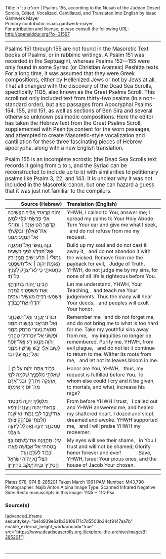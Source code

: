 <html>
<head></head>
<body>
Title: תהלים קנ״ה | Psalms 155, according to the Nusaḥ of the Judean Desert Scrolls, Edited, Vocalized, Cantillated, and Translated into English by Isaac Gantwerk Mayer<br />
Primary contributor: isaac.gantwerk-mayer<br />
For attribution and license, please consult the following URL: <a href="http://opensiddur.org/?p=31597">http://opensiddur.org/?p=31597</a>
<p />
<hr />

<div class="english" style="font-size: 1.2em;">
Psalms 151 through 155 are not found in the Masoretic Text books of Psalms, or in rabbinic writings. A Psalm 151 was recorded in the Septuagint, whereas Psalms 152—155 were only found in some Syriac (or Christian Aramaic) Peshiṭṭa texts. For a long time, it was assumed that they were Greek compositions, either by Hellenized Jews or not by Jews at all. That all changed with the discovery of the Dead Sea Scrolls, specifically 11Q5, also known as the Great Psalms Scroll. This scroll not only included text from thirty-two psalms (in a non-standard order), but also passages from Apocryphal Psalms 154, 155, and 151, as well as sections of Ben Sira and several otherwise unknown psalmodic compositions. Here the editor has taken the Hebrew text from the Great Psalms Scroll, supplemented with Peshiṭṭa content for the worn passages, and attempted to create Masoretic-style vocalization and cantillation for these three fascinating pieces of Hebrew apocrypha, along with a new English translation.

Psalm 155 is an incomplete acrostic (the Dead Sea Scrolls text records it going from ב to נ, and the Syriac can be reconstructed to include up to פ) with similarities to petitionary psalms like Psalm 3, 22, and 143. It is unclear why it was not included in the Masoretic canon, but one can hazard a guess that it was just not familiar to the compilers.
</div>

<table style="margin-left: auto;margin-right: auto;" class="draggable">
<thead><tr><th id="x" style="text-align: right;">Source (Hebrew)</th><th style="text-align: left;">Translation (English)</th></tr></thead>
<tbody>
<tr><td style="vertical-align:top;">
<div class="liturgy"><span lang="he">
יְהֹוָ֗ה קָרָ֣אתִי אֵ֭לֶיךָ הַקְשִׁ֣יבָה אֵלַ֑י 
פָּרַ֣שְׂתִּי כַּ֝פַּ֗י לִמְעֹ֣ן קׇדְשֶֽׁךָ׃
הַ֨ט אׇזְנְךָ֤ ׀ וְתֵן־לִ֭י אֶת־שְׁאֵלָתִ֑י 
וּ֝בַקָּשָׁתִ֗י <span class="acrostic">אַ</span>ל־תִּמְנַ֥ע מִמֶּֽנִּי׃
</span></div></td>
 
<td style="vertical-align:top;">
<div class="english">
YHWH, I called to You, answer me;
I spread my palms to Your Holy Abode.
Turn Your ear and give me what I seek,  <span class="acrostic">&nbsp;</span>
and do not refuse from me my request.
</div></td></tr>


<tr><td style="vertical-align:top;">
<div class="liturgy"><span lang="he">
<span class="acrostic">בְּ</span>נֵ֣ה נַ֭פְשִׁי וְאַל־תְּמַגְּרָ֑הּ 
וְאַל־תִּ֝פְרַ֗ע לִפְנֵ֣י רְשָׁעִֽים׃
<span class="acrostic">גְּ</span>מוּלֵ֨י ׀ הָרָ֗ע יָ֭שִׁיב מִמֶּ֑נִּי 
<span class="acrostic">דַּ֥</span>יָּן הָאֱמֶֽת׃
יְהֹוָ֤ה ׀ אַל־תִּשְׁפְּטֵ֣נִי כְּחַטֹּאתָ֑י
כִּ֤י לֹֽא־יִצְדַּ֖ק לְפָנֶ֣יךָ כׇל־חָֽי׃
</span></div></td>
 
<td style="vertical-align:top;">
<div class="english">
Build up my soul and do not cast it away it, <span class="acrostic">&nbsp;</span>
and do not abandon it with the wicked.
Remove from me the payback for evil, <span class="acrostic">&nbsp;</span>
Judge of Truth. <span class="acrostic">&nbsp;</span>
YHWH, do not judge me by my sins,
for none of all life is righteous before You.
</div></td></tr>


<tr><td style="vertical-align:top;">
<div class="liturgy"><span lang="he">
<span class="acrostic">הֲ</span>בִינֵ֣נִי יְ֭הֹוָה בְּתוֹרָתֶ֑ךָ
וְאֶת־מִשְׁפָּטֶ֣יךָ לָמְדֵֽנִי׃
<span class="acrostic">וְ</span>יִשְׁמְע֣וּ רַ֭בִּים מַעֲשֶׂ֑יךָ
וְעַמִּ֖ים יֵ֝הָדְר֗וּ אֶת־כְּבוֹדֶֽךָ׃
</span></div></td>
 
<td style="vertical-align:top;">
<div class="english">
Let me understand, YHWH, Your Teaching, <span class="acrostic">&nbsp;</span>
and teach me Your judgements.
Thus the many will hear Your deeds, <span class="acrostic">&nbsp;</span>
and peoples will exult Your honor.
</div></td></tr>


<tr><td style="vertical-align:top;">
<div class="liturgy"><span lang="he">
<span class="acrostic">ז</span>כורני זׇכְרֵ֣נִי 
וְאַל־תִּשְׁכָּחֵ֑נִי
וְאַל־תְּבִיאֵ֣נִי 
בְּקָשׁ֣וֹת מִמֶּֽנִּי׃
<span class="acrostic">חַ</span>טֹּא֣ת נְ֭עוּרַי הַרְחֵ֣ק מִמֶּ֑נִּי
וּ֝פְשָׁעַ֗י אַל־יִזְכְּרוּ־לִֽי׃
<span class="acrostic">טַ</span>הֲרֵ֣נִי יְ֭הֹוָה מִנֶּ֣גַע רַ֑ע
וְאַל־יּ֖וֹסְףְּ לָשׁ֣וּב אֵלִֽי׃
<span class="acrostic">יָ</span>בֵ֣שׁ שֳׁרָשָׁ֣יו מִמֶּ֑נִּי
וְאַל־יָנֵצּ֥וּ עָ֝לָ֗יו בִּֽי׃
</span></div></td>
 
<td style="vertical-align:top;">
<div class="english">
Remember me <span class="acrostic">&nbsp;</span>
and do not forget me,
and do not bring me 
to what is too hard for me.
Take my youthful sins away from me, <span class="acrostic">&nbsp;</span>
my iniquities no longer be remembered.
Purify me, YHWH, from evil plague, <span class="acrostic">&nbsp;</span>
and do not let it continue to return to me.
Wither its roots from me, <span class="acrostic">&nbsp;</span>
and let not its leaves bloom in me.
</div></td></tr>


<tr><td style="vertical-align:top;">
<div class="liturgy"><span lang="he">
<span class="acrostic">כָּ</span>ב֣וֹד אַ֭תָּה יְהֹוָ֑ה
עַ֤ל כֵּ֨ן ׀ שְׁאֵלָתִ֖י מִלְּפָנֶ֣יךָ שְׁלֵמָֽה׃
<span class="acrostic">לְ</span>מִ֣י אַ֭זְעָקָה וְיִתֵּן־לִ֑י
וּבְנֵי־אָ֝דָ֗ם מַה־יוֹסִ֥יף אֵימָתֽוֹ׃
</span></div></td>
 
<td style="vertical-align:top;">
<div class="english">
Honor are You, YHWH, <span class="acrostic">&nbsp;</span>
thus, my request is fulfilled before You. 
To whom else could I cry and it be given, <span class="acrostic">&nbsp;</span>
to mortals, and what, increase his rage?
</div></td></tr>


<tr><td style="vertical-align:top;">
<div class="liturgy"><span lang="he">
<span class="acrostic">מִ</span>לְּפָנֶ֘יךָ יְהֹוָ֢ה מִ֫בְטַחִ֥י 
קָרָ֣אתִי יְ֭הֹוָה וַיַּעֲנֵ֑נִי
וַ֝יִּרְפָּ֗א אֶת־שֶׁ֣בֶר לִבִּֽי׃
<span class="acrostic">נַ֭</span>מְתִּי וָאִישָׁ֑נָה
חָ֝לַ֗מְתִּי גַּם־הֱקִיצֽוֹתִי׃
<span class="acrostic">סָ</span>מַכְתָּ֥נִי יְהֹוָ֑ה
וַ֝אֲהַלֵּ֗ל לַיהֹוָ֥ה גּוֹאֲלֵֽנִי׃
</span></div></td>
 
<td style="vertical-align:top;">
<div class="english">
From before YHWH I trust, <span class="acrostic">&nbsp;</span>
I called out and YHWH answered me,
and healed my shattered heart.
I dozed and slept, <span class="acrostic">&nbsp;</span>
dreamed and awoke.
YHWH supported me, <span class="acrostic">&nbsp;</span>
and I will praise YHWH my redeemer.
</div></td></tr>


<tr><td style="vertical-align:top;">
<div class="liturgy"><span lang="he">
<span class="acrostic">עֵ</span>ינַ֘י תֶּחֱזֶ֢ינָה אֶת־בׇּ֫שְׁתָּ֥ם
בְּךָ֣ בָ֭טַחְתִּי אַל־אֵב֑וֹשָׁה
<span class="acrostic">פָּ</span>אֲר֥וּ כָּ֝ב֗וֹד לְעֹלָ֥ם וָעֶֽד׃
&nbsp;
&nbsp;
&nbsp;
&nbsp;
&nbsp;
הַצֵּל־נָ֣א יְ֭הֹוָה יִשְׂרָאֵ֣ל חֲסִידֶ֑יךָ 
וּבֵ֥ית יַ֝עֲקֹ֗ב בְּחִירֶֽיךָ׃
</span></div></td>
 
<td style="vertical-align:top;">
<div class="english">
My eyes will see their shame, <span class="acrostic">&nbsp;</span>
in You I trust and will not be shamed;
Glorify honor forever and ever! <span class="acrostic">&nbsp;</span>
&nbsp;
&nbsp;
&nbsp;
&nbsp;
&nbsp;
Save, YHWH, Israel Your pious ones,
and the house of Jacob Your chosen.
</div></td></tr>
</tbody></table>

<hr />

Plates 978, 974
B-285201 Taken March 1961
PAM Number: M43.790
Photographer: Najib Anton Albina
Image Type: Scanned Infrared Negative
Side: Recto
manuscripts in this image: 11Q5 –  11Q Psa

<h3>Source(s)</h3>

[advanced_iframe securitykey="be1d939e6a1b36109171c7d5503b34cf9147aa7b" enable_external_height_workaround="true" src="https://www.deadseascrolls.org.il/explore-the-archive/image/B-285201"]

&nbsp;

<hr />

&nbsp;
</body>
</html>